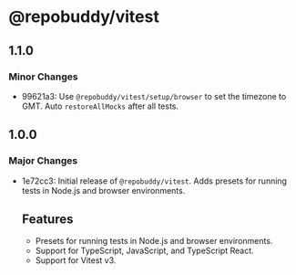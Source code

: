 # @repobuddy/vitest

## 1.1.0

### Minor Changes

- 99621a3: Use `@repobuddy/vitest/setup/browser` to set the timezone to GMT.
  Auto `restoreAllMocks` after all tests.

## 1.0.0

### Major Changes

- 1e72cc3: Initial release of `@repobuddy/vitest`.
  Adds presets for running tests in Node.js and browser environments.

  ## Features

  - Presets for running tests in Node.js and browser environments.
  - Support for TypeScript, JavaScript, and TypeScript React.
  - Support for Vitest v3.

